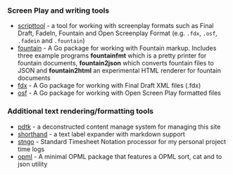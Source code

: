 
### Screen Play and writing tools

+ [scripttool](https://rsdoiel.github.io/scripttool/) - a tool for working with screenplay formats such as Final Draft, FadeIn, Fountain and Open Screenplay Format (e.g. `.fdx`, `.osf`, `.fadein` and `.fountain`)
+ [fountain](https://rsdoiel.github.io/fountain/) - A Go package for working with Fountain markup. Includes three example programs **fountainfmt** which is a pretty printer for fountain documents, **fountain2json** which converts fountain files to JSON  and **fountain2html** an experimental HTML renderer for fountain documents
+ [fdx](https://rsdoiel.github.io/fdx/) - A Go package for working with Final Draft XML files (.fdx)
+ [osf](https://rsdoiel.github.io/osf/) - A Go package for working with Open Screen Play formatted files

### Additional text rendering/formatting tools

+ [pdtk](https://rsdoiel.github.io/pdtk/) - a deconstructed content manage system for managing this site
+ [shorthand](/shorthand/) - a text label expander with markdown support
+ [stngo](/stngo/) - Standard Timesheet Notation processor for my personal project time logs
+ [opml](/opml/) - A minimal OPML package that features a OPML sort, cat and to json utility

